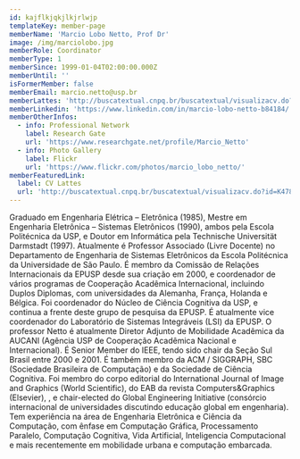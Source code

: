 ```yaml
---
id: kajflkjqkjlkjrlwjp
templateKey: member-page
memberName: 'Marcio Lobo Netto, Prof Dr'
image: /img/marciolobo.jpg
memberRole: Coordinator
memberType: 1
memberSince: 1999-01-04T02:00:00.000Z
memberUntil: ''
isFormerMember: false
memberEmail: marcio.netto@usp.br
memberLattes: 'http://buscatextual.cnpq.br/buscatextual/visualizacv.do?id=K4787835Z9'
memberLinkedin: 'https://www.linkedin.com/in/marcio-lobo-netto-b84184/'
memberOtherInfos:
  - info: Professional Network
    label: Research Gate
    url: 'https://www.researchgate.net/profile/Marcio_Netto'
  - info: Photo Gallery
    label: Flickr
    url: 'https://www.flickr.com/photos/marcio_lobo_netto/'
memberFeaturedLink:
  label: CV Lattes
  url: 'http://buscatextual.cnpq.br/buscatextual/visualizacv.do?id=K4787835Z9'
---
```

Graduado em Engenharia Elétrica – Eletrônica (1985), Mestre em Engenharia Eletrônica – Sistemas Eletrônicos (1990), ambos pela Escola Politécnica da USP, e Doutor em Informática pela Technische Universität Darmstadt (1997). Atualmente é Professor Associado (Livre Docente) no Departamento de Engenharia de Sistemas Eletrônicos da Escola Politécnica da Universidade de São Paulo. É membro da Comissão de Relações Internacionais da EPUSP desde sua criação em 2000, e coordenador de vários programas de Cooperação Acadêmica Internacional, incluindo Duplos Diplomas, com universidades da Alemanha, França, Holanda e Bélgica. Foi coordenador do Núcleo de Ciência Cognitiva da USP, e continua a frente deste grupo de pesquisa da EPUSP. É atualmente vice coordenador do Laboratório de Sistemas Integráveis (LSI) da EPUSP. O professor Netto é atualmente Diretor Adjunto de Mobilidade Acadêmica da AUCANI (Agência USP de Cooperação Acadêmica Nacional e Internacional). É Senior Member do IEEE, tendo sido chair da Seção Sul Brasil entre 2000 e 2001. É também membro da ACM / SIGGRAPH, SBC (Sociedade Brasileira de Computação) e da Sociedade de Ciência Cognitiva. Foi membro do corpo editorial do International Journal of Image and Graphics (World Scientific), do EAB da revista Computers&Graphics (Elsevier), , e chair-elected do Global Engineering Initiative (consórcio internacional de universidades discutindo educação global em engenharia). Tem experiência na área de Engenharia Eletrônica e Ciência da Computação, com ênfase em Computação Gráfica, Processamento Paralelo, Computação Cognitiva, Vida Artificial, Inteligencia Computacional e mais recentemente em mobilidade urbana e computação embarcada.
